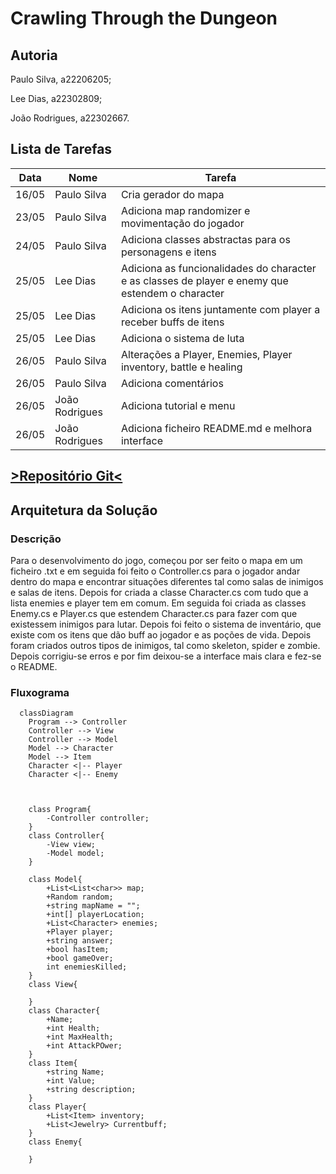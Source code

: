# Crawling Through the Dungeon

## Autoria

Paulo Silva, a22206205;

Lee Dias, a22302809;

João Rodrigues, a22302667.

## Lista de Tarefas

| Data | Nome | Tarefa |
|------|------|--------|
|16/05|Paulo Silva|Cria gerador do mapa|
|23/05|Paulo Silva|Adiciona map randomizer e movimentação do jogador|
|24/05|Paulo Silva|Adiciona classes abstractas para os personagens e itens|
|25/05|Lee Dias|Adiciona as funcionalidades do character e as classes de player e enemy que estendem o character|
|25/05|Lee Dias|Adiciona os itens juntamente com player a receber buffs de itens|
|25/05|Lee Dias|Adiciona o sistema de luta|
|26/05|Paulo Silva|Alterações a Player, Enemies, Player inventory, battle e healing|
|26/05|Paulo Silva|Adiciona comentários|
|26/05|João Rodrigues|Adiciona tutorial e menu|
|26/05|João Rodrigues|Adiciona ficheiro README.md e melhora interface|

## [>Repositório Git<](https://github.com/Pninja12/Crawling_Through_the_Dungeon)

## Arquitetura da Solução

### Descrição

Para o desenvolvimento do jogo, começou por ser feito o mapa em um ficheiro .txt e em seguida foi feito o Controller.cs para o jogador andar dentro do mapa e encontrar situações diferentes tal como salas de inimigos e salas de itens. Depois for criada a classe Character.cs com tudo que a lista enemies e player tem em comum. Em seguida foi criada as classes Enemy.cs e Player.cs que estendem Character.cs para fazer com que existessem inimigos para lutar. Depois foi feito o sistema de inventário, que existe com os itens que dão buff ao jogador e as poções de vida. Depois foram criados outros tipos de inimigos, tal como skeleton, spider e zombie. Depois corrigiu-se erros e por fim deixou-se a interface mais clara e fez-se o README.

### Fluxograma

```mermaid
  classDiagram
    Program --> Controller
    Controller --> View
    Controller --> Model
    Model --> Character
    Model --> Item
    Character <|-- Player
    Character <|-- Enemy

    

    class Program{
        -Controller controller;
    }
    class Controller{
        -View view;
        -Model model;
    }

    class Model{
        +List<List<char>> map;
        +Random random;
        +string mapName = "";
        +int[] playerLocation;
        +List<Character> enemies;
        +Player player;
        +string answer;
        +bool hasItem;
        +bool gameOver;
        int enemiesKilled;
    }
    class View{

    }
    class Character{
        +Name;
        +int Health;
        +int MaxHealth;
        +int AttackPOwer;
    }
    class Item{
        +string Name;
        +int Value;
        +string description;
    }
    class Player{
        +List<Item> inventory;
        +List<Jewelry> Currentbuff;
    }
    class Enemy{

    }
